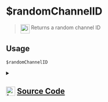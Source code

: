 # $randomChannelID
> <img align="top" src="https://upload.wikimedia.org/wikipedia/commons/thumb/e/e4/Infobox_info_icon.svg/160px-Infobox_info_icon.svg.png?20150409153300" alt="image" width="25" height="auto"> Returns a random channel ID
## Usage
```
$randomChannelID
```
<details>
<summary>
    
## <img align="top" src="https://cdn4.iconfinder.com/data/icons/iconsimple-logotypes/512/github-512.png" alt="image" width="25" height="auto">  [Source Code](https://github.com/tryforge/ForgeScript-V2/blob/main/src/native/randomChannelID.ts)
    
</summary>
    
```ts
import { NativeFunction, Return } from "../structures"

export default new NativeFunction({
    name: "$randomChannelID",
    version: "1.0.3",
    description: "Returns a random channel ID",
    unwrap: false,
    execute(ctx) {
        return Return.success(
            ctx.client.channels.cache.randomKey()
        )
    },
})
```
    
</details>